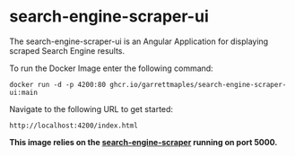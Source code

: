 # search-engine-scraper-ui
The search-engine-scraper-ui is an Angular Application for displaying scraped Search Engine results.

To run the Docker Image enter the following command:

`docker run -d -p 4200:80 ghcr.io/garrettmaples/search-engine-scraper-ui:main`

Navigate to the following URL to get started:

`http://localhost:4200/index.html`

**This image relies on the [search-engine-scraper](https://github.com/GarrettMaples/search-engine-scraper) running on port 5000.**
